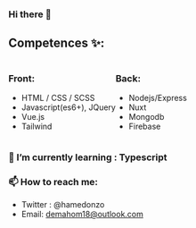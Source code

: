 ### Hi there 👋

## Competences ✨:

<div style="display:flex; flex-direction: row;">
  <div>
    <h3>Front: </h3>
    <ul>
      <li>HTML / CSS / SCSS</li>
      <li>Javascript(es6+), JQuery</li>
      <li>Vue.js</li>
      <li>Tailwind</li>
    </ul>
   </div>
   <div>
    <h3>Back: </h3>
    <ul>
      <li>Nodejs/Express</li>
      <li>Nuxt</li>
      <li> Mongodb</li>
      <li>Firebase</li>
    </ul>
  </div>
</div>


### 🌱 I’m currently learning :  Typescript


### 📫 How to reach me:
 - Twitter : @hamedonzo
 - Email: demahom18@outlook.com



<!--
**demahom18/demahom18** is a ✨ _special_ ✨ repository because its `README.md` (this file) appears on your GitHub profile.

Here are some ideas to get you started:

- 🔭 I’m currently working on ...
- 🌱 I’m currently learning ...
- 👯 I’m looking to collaborate on ...
- 🤔 I’m looking for help with ...
- 💬 Ask me about ...
- 📫 How to reach me: ...
- 😄 Pronouns: ...
- ⚡ Fun fact: ...
-->
